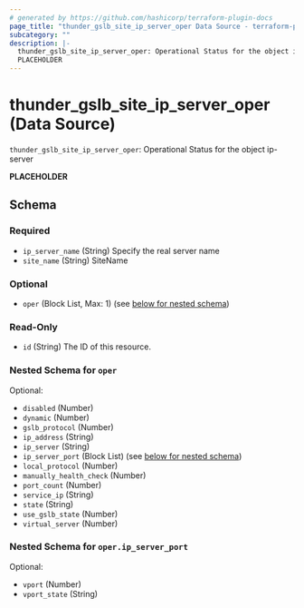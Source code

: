 ```yaml
---
# generated by https://github.com/hashicorp/terraform-plugin-docs
page_title: "thunder_gslb_site_ip_server_oper Data Source - terraform-provider-thunder"
subcategory: ""
description: |-
  thunder_gslb_site_ip_server_oper: Operational Status for the object ip-server
  PLACEHOLDER
---
```


# thunder_gslb_site_ip_server_oper (Data Source)

`thunder_gslb_site_ip_server_oper`: Operational Status for the object ip-server

__PLACEHOLDER__



<!-- schema generated by tfplugindocs -->
## Schema

### Required

- `ip_server_name` (String) Specify the real server name
- `site_name` (String) SiteName

### Optional

- `oper` (Block List, Max: 1) (see [below for nested schema](#nestedblock--oper))

### Read-Only

- `id` (String) The ID of this resource.

<a id="nestedblock--oper"></a>
### Nested Schema for `oper`

Optional:

- `disabled` (Number)
- `dynamic` (Number)
- `gslb_protocol` (Number)
- `ip_address` (String)
- `ip_server` (String)
- `ip_server_port` (Block List) (see [below for nested schema](#nestedblock--oper--ip_server_port))
- `local_protocol` (Number)
- `manually_health_check` (Number)
- `port_count` (Number)
- `service_ip` (String)
- `state` (String)
- `use_gslb_state` (Number)
- `virtual_server` (Number)

<a id="nestedblock--oper--ip_server_port"></a>
### Nested Schema for `oper.ip_server_port`

Optional:

- `vport` (Number)
- `vport_state` (String)


